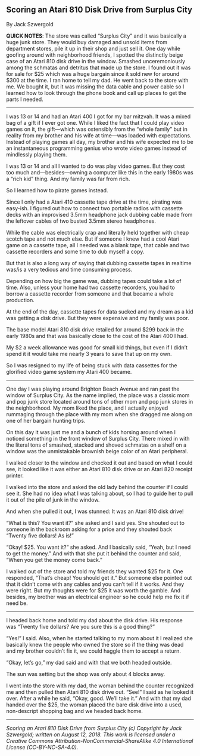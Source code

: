 ## Scoring an Atari 810 Disk Drive from Surplus City

By Jack Szwergold

**QUICK NOTES**: The store was called “Surplus City” and it was basically a huge junk store. They would buy damaged and unsold items from department stores, pile it up in their shop and just sell it. One day while goofing around with neighborhood friends, I spotted the distinctly beige case of an Atari 810 disk drive in the window. Smashed unceremoniously among the schmatas and detritus that made up the store. I found out it was for sale for $25 which was a huge bargain since it sold new for around $300 at the time. I ran home to tell my dad. He went back to the store with me. We bought it, but it was missing the data cable and power cable so I learned how to look through the phone book and call up places to get the parts I needed.

***

I was 13 or 14 and had an Atari 400 I got for my bar mitzvah. It was a mixed bag of a gift if I ever got one. While I liked the fact that I could play video games on it, the gift—which was ostensibly from the “whole family” but in reality from my brother and his wife at time—was loaded with expectations. Instead of playing games all day, my brother and his wife expected me to be an instantaneous programming genius who wrote video games instead of mindlessly playing them.

I was 13 or 14 and all I wanted to do was play video games. But they cost too much and—besides—owning a computer like this in the early 1980s was a “rich kid” thing. And my family was far from rich.

So I learned how to pirate games instead.

Since I only had a Atari 410 cassette tape drive at the time, pirating was easy-ish. I figured out how to connect two portable radios with cassette decks with an improvised 3.5mm headphone jack dubbing cable made from the leftover cables of two busted 3.5mm stereo headphones.

While the cable was electrically crap and literally held together with cheap scotch tape and not much else. But if someone I knew had a cool Atari game on a cassette tape, all I needed was a blank tape, that cable and two cassette recorders and some time to dub myself a copy.

But that is also a long way of saying that dubbing cassette tapes in realtime was/is a very tedious and time consuming process.

Depending on how big the game was, dubbing tapes could take a lot of time. Also, unless your home had two cassette recorders, you had to borrow a cassette recorder from someone and that became a whole production.

At the end of the day, cassette tapes for data sucked and my dream as a kid was getting a disk drive. But they were expensive and my family was poor.

The base model Atari 810 disk drive retailed for around $299 back in the early 1980s and that was basically close to the cost of the Atari 400 I had.

My $2 a week allowance was good for small kid things, but even if I didn’t spend it it would take me nearly 3 years to save that up on my own.

So I was resigned to my life of being stuck with data cassettes for the glorified video game system my Atari 400 became.

***

One day I was playing around Brighton Beach Avenue and ran past the window of Surplus City. As the name implied, the place was a classic mom and pop junk store located around tons of other mom and pop junk stores in the neighborhood. My mom liked the place, and I actually enjoyed rummaging through the place with my mom when she dragged me along on one of her bargain hunting trips.

On this day it was just me and a bunch of kids horsing around when I noticed something in the front window of Surplus City. There mixed in with the literal tons of smashed, stacked and shoved schmatas on a shelf on a window was the unmistakable brownish beige color of an Atari peripheral.

I walked closer to the window and checked it out and based on what I could see, it looked like it was either an Atari 810 disk drive or an Atari 820 receipt printer.

I walked into the store and asked the old lady behind the counter if I could see it. She had no idea what I was talking about, so I had to guide her to pull it out of the pile of junk in the window.

And when she pulled it out, I was stunned: It was an Atari 810 disk drive!

“What is this? You want it?” she asked and I said yes. She shouted out to someone in the backroom asking for a price and they shouted back “Twenty five dollars! As is!”

“Okay! $25. You want it?” she asked. And I basically said, “Yeah, but I need to get the money.” And with that she put it behind the counter and said, “When you get the money come back.”

I walked out of the store and told my friends they wanted $25 for it. One responded, “That’s cheap! You should get it.” But someone else pointed out that it didn’t come with any cables and you can’t tell if it works. And they were right. But my thoughts were for $25 it was worth the gamble. And besides, my brother was an electrical engineer so he could help me fix it if need be.

***

I headed back home and told my dad about the disk drive. His response was “Twenty five dollars? Are you sure this is a good thing?”

“Yes!” I said. Also, when he started talking to my mom about it I realized she basically knew the people who owned the store so if the thing was dead and my brother couldn’t fix it, we could haggle them to accept a return.

“Okay, let’s go,” my dad said and with that we both headed outside.

The sun was setting but the shop was only about 4 blocks away.

I went into the store with my dad, the woman behind the counter recognized me and then pulled then Atari 810 disk drive out. “See!” I said as he looked it over. After a while he said, “Okay, good. We’ll take it.” And with that my dad handed over the $25, the woman placed the bare disk drive into a used, non-descript shopping bag and we headed back home.



***

*Scoring an Atari 810 Disk Drive from Surplus City (c) Copyright by Jack Szwergold; written on August 12, 2018. This work is licensed under a Creative Commons Attribution-NonCommercial-ShareAlike 4.0 International License (CC-BY-NC-SA-4.0).*